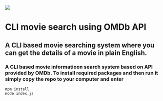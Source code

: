 ![](	https://i.ibb.co/ZSczcH2/ezgif-com-gif-maker.gif)

# CLI movie search using OMDb API
## A CLI based movie searching system where you can get the details of a movie in plain English.

### A CLI based movie informatioon search system based on API provided by OMDb. To install required packages and then run it simply copy the repo to your computer and enter
```
npm install
node index.js
````
